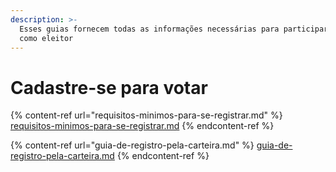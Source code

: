```yaml
---
description: >-
  Esses guias fornecem todas as informações necessárias para participar do Fundo
  como eleitor
---
```


# Cadastre-se para votar

{% content-ref url="requisitos-minimos-para-se-registrar.md" %}
[requisitos-minimos-para-se-registrar.md](requisitos-minimos-para-se-registrar.md)
{% endcontent-ref %}

{% content-ref url="guia-de-registro-pela-carteira.md" %}
[guia-de-registro-pela-carteira.md](guia-de-registro-pela-carteira.md)
{% endcontent-ref %}
